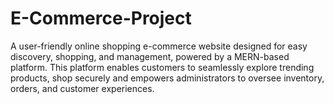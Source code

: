 # E-Commerce-Project

A user-friendly online shopping e-commerce website designed for easy discovery, shopping, and management, powered by a MERN-based platform. This platform enables customers to seamlessly explore trending products, shop securely and empowers administrators to oversee inventory, orders, and customer experiences.

